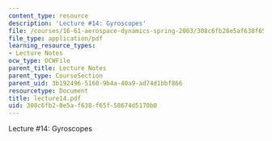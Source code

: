 ```yaml
---
content_type: resource
description: 'Lecture #14: Gyroscopes'
file: /courses/16-61-aerospace-dynamics-spring-2003/308c6fb28e5af638f65f58674d5170b0_lecture14.pdf
file_type: application/pdf
learning_resource_types:
- Lecture Notes
ocw_type: OCWFile
parent_title: Lecture Notes
parent_type: CourseSection
parent_uid: 3b192496-5160-9b4a-40a9-ad74d1bbf866
resourcetype: Document
title: lecture14.pdf
uid: 308c6fb2-8e5a-f638-f65f-58674d5170b0
---
```

Lecture #14: Gyroscopes

